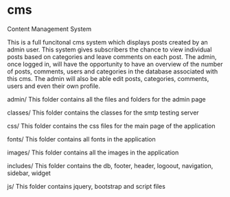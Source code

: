 # cms
Content Management System

 This is a full funcitonal cms system which displays posts created by an admin user. 
 This system gives subscribers the chance to view individual posts based on categories and leave comments on each post.
 The admin, once logged in, will have the opportunity to have an overview of the number of posts, comments, users and categories in the database associated with this cms. 
 The admin will also be able edit posts, categories, comments, users and even their own profile.

admin/ This folder contains all the files and folders for the admin page

classes/ This folder contains the classes for the smtp testing server

css/ This folder contains the css files for the main page of the application 

fonts/ This folder contains all fonts in the application

images/ This folder contains all the images in the application

includes/ This folder contains the db, footer, header, logoout, navigation, sidebar, widget

js/ This folder contains jquery, bootstrap and script files

